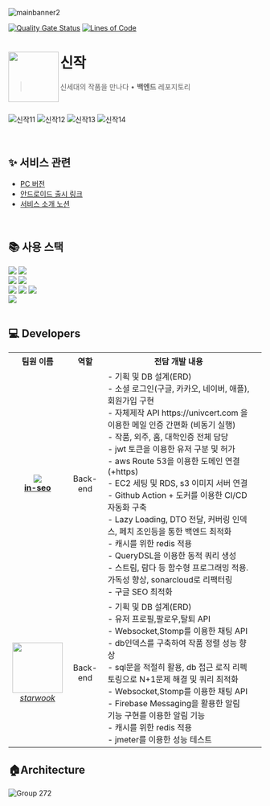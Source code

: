 ![mainbanner2](https://user-images.githubusercontent.com/94730032/227761473-096957f6-9e00-4445-ac17-9d8b506c120b.png)


[![Quality Gate Status](https://sonarcloud.io/api/project_badges/measure?project=SINZAK_sinzak-backend&metric=alert_status)](https://sonarcloud.io/summary/new_code?id=SINZAK_sinzak-backend)
[![Lines of Code](https://sonarcloud.io/api/project_badges/measure?project=SINZAK_sinzak-backend&metric=ncloc)](https://sonarcloud.io/summary/new_code?id=SINZAK_sinzak-backend)
<br/>

# 신작<img src="https://user-images.githubusercontent.com/94730032/227760633-e1786878-1ef3-4d35-90f7-646e8bf4d145.jpg" align=left width=100>

> 신세대의 작품을 만나다 • <b>백엔드</b> 레포지토리

<br/>

![신작11](https://user-images.githubusercontent.com/94730032/227761283-52be3d97-8346-4c8b-84df-0f321e8c4dc8.jpg)
![신작12](https://user-images.githubusercontent.com/94730032/227761284-1e50a9d5-bb5d-448e-b105-ee0435e1a12a.jpg)
![신작13](https://user-images.githubusercontent.com/94730032/227761286-9c7a9601-57e7-4169-bd8d-41bc0605eaa7.jpg)
![신작14](https://user-images.githubusercontent.com/94730032/227761288-ca107f35-8a2d-4810-9708-741479c51d0a.jpg)

<br/>

## ✨ 서비스 관련
- [PC 버전](https://sinzak.net)
- [안드로이드 출시 링크](https://play.google.com/store/apps/details?id=io.sinzak.android&pli=1)
- [서비스 소개 노션]()

<br>

## 📚 사용 스택
<div align="left">
<div>
<img src="https://img.shields.io/badge/Spring Boot-6DB33F?style=flat-square&logo=Spring Boot&logoColor=white">
<img src="https://img.shields.io/badge/Gradle-02303A?style=flat-square&logo=Gradle&logoColor=white">
</div>

<div>
<img src="https://img.shields.io/badge/MySQL-4479A1.svg?style=flat-square&logo=MySQL&logoColor=white">
<img src="https://img.shields.io/badge/Redis-DC382D?style=flat-square&logo=Redis&logoColor=white">
</div>

<div>
<img src="https://img.shields.io/badge/Amazon AWS-232F3E?style=flat-square&logo=Amazon AWS&logoColor=white">
<img src="https://img.shields.io/badge/Docker-2496ED?style=flat-square&logo=Docker&logoColor=white">
<img src="https://img.shields.io/badge/JSON Web Tokens-000000?style=flat-square&logo=JSON Web Tokens&logoColor=white">
</div>

<div>
<img src="https://img.shields.io/badge/SonarCloud-F3702A?style=flat-square&logo=SonarCloud&logoColor=white">
</div>

</div>

<br/>


## 💻 Developers
<table>
  <tr>
    <th>팀원 이름</th>
    <th>역할</th>
    <th>전담 개발 내용</th>
  </tr>
  <tr align = "center">
    <td>
      <img src="https://github.com/in-seo.png?size=100">
            <br>
      <a href="https://github.com/in-seo"><strong>in-seo</strong></a>
    </td>
    <td>Back-end</td>
    <td align = "left">
    - 기획 및 DB 설계(ERD) <br>
    - 소셜 로그인(구글, 카카오, 네이버, 애플), 회원가입 구현 <br>
    - 자체제작 API https://univcert.com 을 이용한 메일 인증 간편화 (비동기 실행) <br>
    - 작품, 외주, 홈, 대학인증 전체 담당 <br>
    - jwt 토큰을 이용한 유저 구분 및 허가 <br>
    - aws Route 53을 이용한 도메인 연결(+https) <br>
    - EC2 세팅 및 RDS, s3 이미지 서버 연결 <br>
    - Github Action + 도커를 이용한 CI/CD 자동화 구축 <br>
    - Lazy Loading, DTO 전달, 커버링 인덱스, 페치 조인등을 통한 백엔드 최적화 <br>
    - 캐시를 위한 redis 적용 <br>
    - QueryDSL을 이용한 동적 쿼리 생성 <br>
    - 스트림, 람다 등 함수형 프로그래밍 적용. 가독성 향상, sonarcloud로 리팩터링 <br>
    - 구글 SEO 최적화 <br>
    </td>
  </tr>
  <tr align = "center">
    <td>
    <img src="https://github.com/starwook.png?size=100" width="100">
          <br>
    <a href="https://github.com/starwook"><I>starwook</I></a>
    </td>
    <td>Back-end</td>
    <td align = "left">
    - 기획 및 DB 설계(ERD) <br>
    - 유저 프로필,팔로우,탈퇴 API  <br>
    - Websocket,Stomp를 이용한 채팅 API <br>
    - db인덱스를 구축하여 작품 정렬 성능 향상 <br>
    - sql문을 적절히 활용, db 접근 로직 리펙토링으로 N+1문제 해결 및 쿼리 최적화 <br>
    - Websocket,Stomp를 이용한 채팅 API <br>
    - Firebase Messaging을 활용한 알림 기능 구현를 이용한 알림 기능 <br>
    - 캐시를 위한 redis 적용 <br>
    - jmeter를 이용한 성능 테스트  <br>
    <td></td>
  </tr>
</table>


## 🏠Architecture
![Group 272](https://user-images.githubusercontent.com/94730032/227763086-1e45b784-f294-40e8-8700-f650c1b308be.svg)
